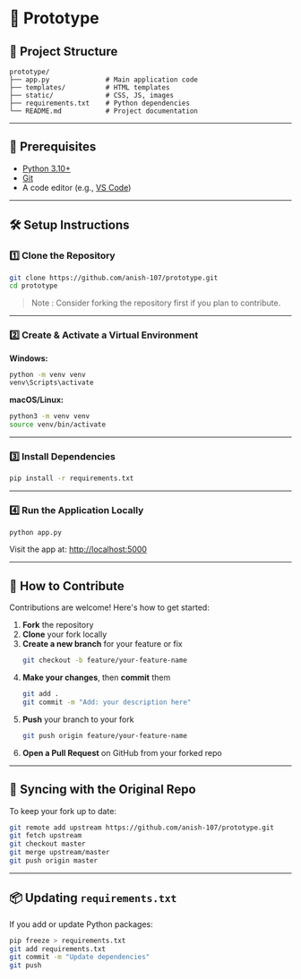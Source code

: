 # 🚀 Prototype

## 📁 Project Structure

```
prototype/
├── app.py              # Main application code
├── templates/          # HTML templates
├── static/             # CSS, JS, images
├── requirements.txt    # Python dependencies
└── README.md           # Project documentation
```

---

## 🔧 Prerequisites

- [Python 3.10+](https://www.python.org/downloads/)
- [Git](https://git-scm.com/)
- A code editor (e.g., [VS Code](https://code.visualstudio.com/))

---

## 🛠️ Setup Instructions

### 1️⃣ Clone the Repository

```bash
git clone https://github.com/anish-107/prototype.git
cd prototype
```

> Note : Consider forking the repository first if you plan to contribute.

---

### 2️⃣ Create & Activate a Virtual Environment

**Windows:**
```bash
python -m venv venv
venv\Scripts\activate
```

**macOS/Linux:**
```bash
python3 -m venv venv
source venv/bin/activate
```

---

### 3️⃣ Install Dependencies

```bash
pip install -r requirements.txt
```

---

### 4️⃣ Run the Application Locally

```bash
python app.py
```

Visit the app at: [http://localhost:5000](http://localhost:5000)

---

## 🤝 How to Contribute

Contributions are welcome! Here's how to get started:

1. **Fork** the repository
2. **Clone** your fork locally
3. **Create a new branch** for your feature or fix  
   ```bash
   git checkout -b feature/your-feature-name
   ```
4. **Make your changes**, then **commit** them  
   ```bash
   git add .
   git commit -m "Add: your description here"
   ```
5. **Push** your branch to your fork  
   ```bash
   git push origin feature/your-feature-name
   ```
6. **Open a Pull Request** on GitHub from your forked repo

---

## 🔄 Syncing with the Original Repo

To keep your fork up to date:

```bash
git remote add upstream https://github.com/anish-107/prototype.git
git fetch upstream
git checkout master
git merge upstream/master
git push origin master
```

---

## 📦 Updating `requirements.txt`

If you add or update Python packages:

```bash
pip freeze > requirements.txt
git add requirements.txt
git commit -m "Update dependencies"
git push
```
